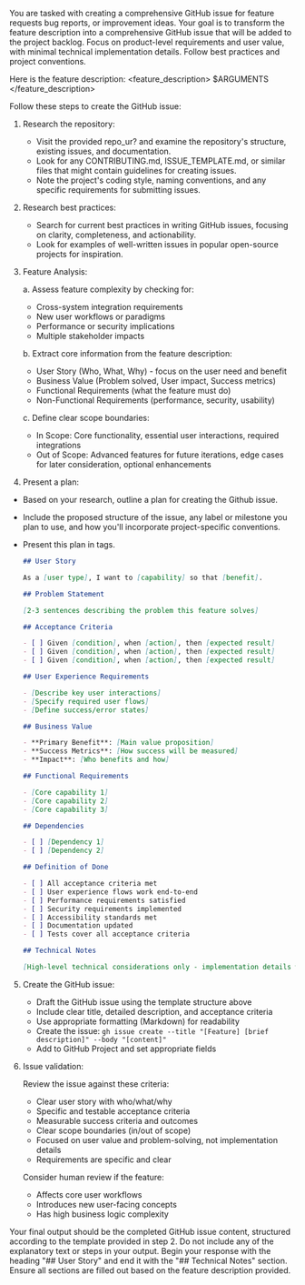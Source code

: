 You are tasked with creating a comprehensive GitHub issue for feature requests bug reports, or improvement ideas. Your goal is to transform the feature description into a comprehensive GitHub issue that will be added to the project backlog. Focus on product-level requirements and user value, with minimal technical implementation details. Follow best practices and project conventions.

Here is the feature description:
<feature_description>
$ARGUMENTS
</feature_description>

Follow these steps to create the GitHub issue:

1. Research the repository:

   - Visit the provided repo_ur? and examine the repository's structure, existing issues, and documentation.
   - Look for any CONTRIBUTING.md, ISSUE_TEMPLATE.md, or similar files that might contain guidelines for creating issues.
   - Note the project's coding style, naming conventions, and any specific requirements for submitting issues.

2. Research best practices:

   - Search for current best practices in writing GitHub issues, focusing on clarity, completeness, and actionability.
   - Look for examples of well-written issues in popular open-source projects for inspiration.

3. Feature Analysis:

   a. Assess feature complexity by checking for:

   - Cross-system integration requirements
   - New user workflows or paradigms
   - Performance or security implications
   - Multiple stakeholder impacts

   b. Extract core information from the feature description:

   - User Story (Who, What, Why) - focus on the user need and benefit
   - Business Value (Problem solved, User impact, Success metrics)
   - Functional Requirements (what the feature must do)
   - Non-Functional Requirements (performance, security, usability)

   c. Define clear scope boundaries:

   - In Scope: Core functionality, essential user interactions, required integrations
   - Out of Scope: Advanced features for future iterations, edge cases for later consideration, optional enhancements

4. Present a plan:

- Based on your research, outline a plan for creating the Github issue.
- Include the proposed structure of the issue, any label or milestone you plan to use, and how you'll incorporate project-specific conventions.
- Present this plan in <plan> tags.

  ```markdown
  ## User Story

  As a [user type], I want to [capability] so that [benefit].

  ## Problem Statement

  [2-3 sentences describing the problem this feature solves]

  ## Acceptance Criteria

  - [ ] Given [condition], when [action], then [expected result]
  - [ ] Given [condition], when [action], then [expected result]
  - [ ] Given [condition], when [action], then [expected result]

  ## User Experience Requirements

  - [Describe key user interactions]
  - [Specify required user flows]
  - [Define success/error states]

  ## Business Value

  - **Primary Benefit**: [Main value proposition]
  - **Success Metrics**: [How success will be measured]
  - **Impact**: [Who benefits and how]

  ## Functional Requirements

  - [Core capability 1]
  - [Core capability 2]
  - [Core capability 3]

  ## Dependencies

  - [ ] [Dependency 1]
  - [ ] [Dependency 2]

  ## Definition of Done

  - [ ] All acceptance criteria met
  - [ ] User experience flows work end-to-end
  - [ ] Performance requirements satisfied
  - [ ] Security requirements implemented
  - [ ] Accessibility standards met
  - [ ] Documentation updated
  - [ ] Tests cover all acceptance criteria

  ## Technical Notes

  [High-level technical considerations only - implementation details will be planned separately]
  ```

5. Create the GitHub issue:

   - Draft the GitHub issue using the template structure above
   - Include clear title, detailed description, and acceptance criteria
   - Use appropriate formatting (Markdown) for readability
   - Create the issue: `gh issue create --title "[Feature] [brief description]" --body "[content]"`
   - Add to GitHub Project and set appropriate fields

6. Issue validation:

   Review the issue against these criteria:

   - Clear user story with who/what/why
   - Specific and testable acceptance criteria
   - Measurable success criteria and outcomes
   - Clear scope boundaries (in/out of scope)
   - Focused on user value and problem-solving, not implementation details
   - Requirements are specific and clear

   Consider human review if the feature:

   - Affects core user workflows
   - Introduces new user-facing concepts
   - Has high business logic complexity

Your final output should be the completed GitHub issue content, structured according to the template provided in step 2. Do not include any of the explanatory text or steps in your output. Begin your response with the heading "## User Story" and end it with the "## Technical Notes" section. Ensure all sections are filled out based on the feature description provided.
